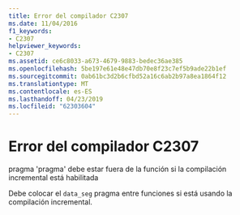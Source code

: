 ```yaml
---
title: Error del compilador C2307
ms.date: 11/04/2016
f1_keywords:
- C2307
helpviewer_keywords:
- C2307
ms.assetid: ce6c8033-a673-4679-9883-bedec36ae385
ms.openlocfilehash: 5be197e61e48e47db70e8f23c7ef5b9ade22b1ef
ms.sourcegitcommit: 0ab61bc3d2b6cfbd52a16c6ab2b97a8ea1864f12
ms.translationtype: MT
ms.contentlocale: es-ES
ms.lasthandoff: 04/23/2019
ms.locfileid: "62303604"
---
```

# <a name="compiler-error-c2307"></a>Error del compilador C2307

pragma 'pragma' debe estar fuera de la función si la compilación incremental está habilitada

Debe colocar el `data_seg` pragma entre funciones si está usando la compilación incremental.